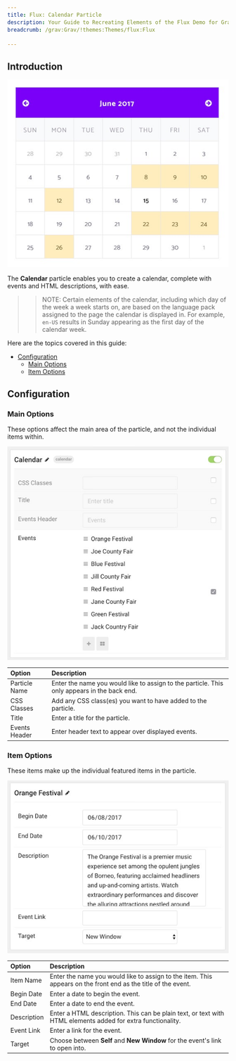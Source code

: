 ```yaml
---
title: Flux: Calendar Particle
description: Your Guide to Recreating Elements of the Flux Demo for Grav
breadcrumb: /grav:Grav/!themes:Themes/flux:Flux

---
```


## Introduction

![](assets/particle_calendar1.jpeg)

The **Calendar** particle enables you to create a calendar, complete with events and HTML descriptions, with ease.

>> NOTE: Certain elements of the calendar, including which day of the week a week starts on, are based on the language pack assigned to the page the calendar is displayed in. For example, `en-US` results in Sunday appearing as the first day of the calendar week.

Here are the topics covered in this guide:

* [Configuration](#configuration)
    - [Main Options](#main-options)
    - [Item Options](#item-options)

## Configuration

### Main Options 

These options affect the main area of the particle, and not the individual items within.

![](assets/particle_calendar2.jpeg)

| Option        | Description                                                                                 |
| :-----        | :-----                                                                                      |
| Particle Name | Enter the name you would like to assign to the particle. This only appears in the back end. |
| CSS Classes   | Add any CSS class(es) you want to have added to the particle.                               |
| Title         | Enter a title for the particle.                                                             |
| Events Header | Enter header text to appear over displayed events.                                          |


### Item Options

These items make up the individual featured items in the particle.

![](assets/particle_calendar3.jpeg)

| Option      | Description                                                                                                   |
| :-----      | :-----                                                                                                        |
| Item Name   | Enter the name you would like to assign to the item. This appears on the front end as the title of the event. |
| Begin Date  | Enter a date to begin the event.                                                                              |
| End Date    | Enter a date to end the event.                                                                                |
| Description | Enter a HTML description. This can be plain text, or text with HTML elements added for extra functionality.   |
| Event Link  | Enter a link for the event.                                                                                   |
| Target      | Choose between **Self** and **New Window** for the event's link to open into.                                 |

